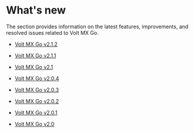 # What's new

The section provides information on the latest features, improvements, and resolved issues related to Volt MX Go.

- [Volt MX Go v2.1.2](v212.md)

- [Volt MX Go v2.1.1](v211.md)

- [Volt MX Go v2.1](v210.md)

- [Volt MX Go v2.0.4](v204.md)

- [Volt MX Go v2.0.3](v203.md)

- [Volt MX Go v2.0.2](v202.md)

- [Volt MX Go v2.0.1](v201.md)

- [Volt MX Go v2.0](v200.md)

<!--
!!!note "Early access version changes"
    For the updates and changes in the early access version, see [Early Access Version changes](../earlyaccesschanges.md).
-->